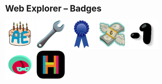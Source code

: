 # Web Explorer – Badges
<img src="birthday.png" width="96"> <img src="contributor.png" width="96"> <img src="creator.png" width="96"> <img src="epoints.png" width="96"> <img src="padawan.png" width="96"> <img src="robo.png" width="96"> <img src="tht.png" width="96">

